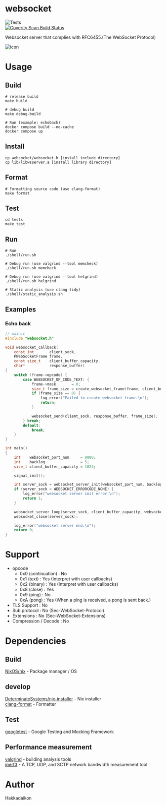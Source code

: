 # websocket  
![Tests](https://github.com/Hakkadaikon/websocket/actions/workflows/test.yml/badge.svg)  
<a href="https://scan.coverity.com/projects/hakkadaikon-websocket">
  <img alt="Coverity Scan Build Status"
       src="https://scan.coverity.com/projects/31257/badge.svg"/>
</a>

Websocket server that complies with RFC6455.(The WebSocket Protocol)  

![icon](https://github.com/user-attachments/assets/f4b92376-17db-4979-897a-b005ed421e22)

# Usage  
## Build  

```shell  
# release build
make build

# debug build
make debug-build

# Run (example: echoback)
docker compose build --no-cache
docker compose up
```

## Install  

```shell
cp websocket/websocket.h [install include directory]
cp lib/libwsserver.a [install library directory]
```

## Format  

```shell  
# Formatting source code (use clang-format)
make format
```

## Test  

```shell  
cd tests
make test
```

## Run  

```shell  
# Run  
./shell/run.sh

# Debug run (use valgrind --tool memcheck)  
./shell/run.sh memcheck

# Debug run (use valgrind --tool helgrind)  
./shell/run.sh helgrind

# Static analysis (use clang-tidy)
./shell/static_analysis.sh
```

## Examples  
### Echo back  

```c
// main.c
#include "websocket.h"

void websocket_callback(
    const int       client_sock,
    PWebSocketFrame frame,
    const size_t    client_buffer_capacity,
    char*           response_buffer)
{
    switch (frame->opcode) {
        case WEBSOCKET_OP_CODE_TEXT: {
            frame->mask       = 0;
            size_t frame_size = create_websocket_frame(frame, client_buffer_capacity, response_buffer);
            if (frame_size == 0) {
                log_error("Failed to create websocket frame.\n");
                return;
            }

            websocket_send(client_sock, response_buffer, frame_size);
        } break;
        default:
            break;
    }
}

int main()
{
    int    websocket_port_num     = 8080;
    int    backlog                = 5;
    size_t client_buffer_capacity = 1024;

    signal_init();

    int server_sock = websocket_server_init(websocket_port_num, backlog);
    if (server_sock < WEBSOCKET_ERRORCODE_NONE) {
        log_error("websocket server init error.\n");
        return 1;
    }

    websocket_server_loop(server_sock, client_buffer_capacity, websocket_callback);
    websocket_close(server_sock);

    log_error("websocket server end.\n");
    return 0;
}
```

# Support  
- opcode  
  - 0x0 (continuation)   : No  
  - 0x1 (text)           : Yes (Interpret with user callbacks)  
  - 0x2 (binary)         : Yes (Interpret with user callbacks)  
  - 0x8 (close)          : Yes  
  - 0x9 (ping)           : No  
  - 0xA (pong)           : Yes (When a ping is received, a pong is sent back.)  
- TLS Support            : No  
- Sub protocol           : No (Sec-WebSocket-Protocol)  
- Extensions             : No (Sec-WebSocket-Extensions)  
- Compression / Decode   : No  

# Dependencies  
## Build  
[NixOS/nix](https://github.com/NixOS/nix) - Package manager / OS  

## develop  
[DeterminateSystems/nix-installer](https://github.com/DeterminateSystems/nix-installer) - Nix installer  
[clang-format](https://github.com/llvm/llvm-project/tree/main/clang/tools/clang-format) - Formatter  

## Test  
[googletest](https://github.com/google/googletest) - Google Testing and Mocking Framework  

## Performance measurement  
[valgrind](https://sourceware.org/git/valgrind.git) - building analysis tools  
[iperf3](https://github.com/esnet/iperf) - A TCP, UDP, and SCTP network bandwidth measurement tool  

# Author
Hakkadaikon
